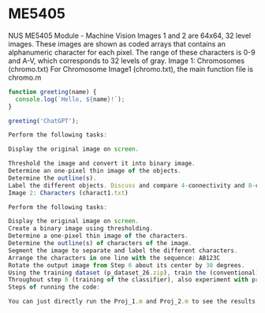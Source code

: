 # ME5405
NUS ME5405 Module - Machine Vision
Images 1 and 2 are 64x64, 32 level images. These images are shown as coded arrays that contains an alphanumeric character for each pixel. The range of these characters is 0-9 and A-V, which corresponds to 32 levels of gray.
Image 1: Chromosomes (chromo.txt)
For Chromosome Image1 (chromo.txt), the main function file is chromo.m

```javascript
function greeting(name) {
  console.log(`Hello, ${name}!`);
}

greeting('ChatGPT');

Perform the following tasks:

Display the original image on screen.

Threshold the image and convert it into binary image.
Determine an one-pixel thin image of the objects.
Determine the outline(s).
Label the different objects. Discuss and compare 4-connectivity and 8-connectivity in your report.
Image 2: Characters (charact1.txt)

Perform the following tasks:

Display the original image on screen.
Create a binary image using thresholding.
Determine a one-pixel thin image of the characters.
Determine the outline(s) of characters of the image.
Segment the image to separate and label the different characters.
Arrange the characters in one line with the sequence: AB123C
Rotate the output image from Step 6 about its center by 30 degrees.
Using the training dataset (p_dataset_26.zip), train the (conventional) unsupervised classification method of your choice (Here k-nearest neighbors (kNN) is used) to recognize the 6 characters (“1”, “2”, “3”, “A”, “B”, or “C”). You should use 75% of the dataset to train your classifier, and the remaining 25% for validation (testing). Then, test your trained classifier on each characters in image 1, reporting the final classification results. Do not use the characters in image 2 as training data for your classifier.
Throughout step 8 (training of the classifier), also experiment with pre-processing of the data (e.g., padding/resizing input images) as well as with hyperparameter tuning.
Steps of running the code:

You can just directly run the Proj_1.m and Proj_2.m to see the results, which is very simple.
